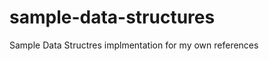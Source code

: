 sample-data-structures
======================

Sample Data Structres implmentation for my own references

